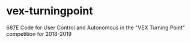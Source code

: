 # vex-turningpoint
687E Code for User Control and Autonomous in the "VEX Turning Point" competition for 2018-2019
